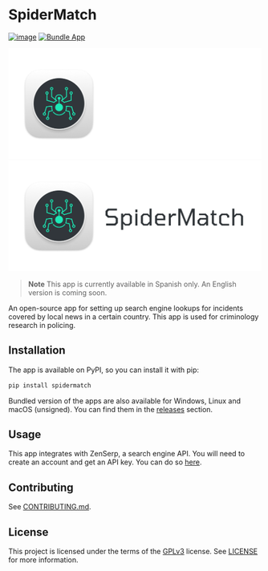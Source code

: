 # SpiderMatch

[![image](https://img.shields.io/pypi/v/spidermatch.svg)](https://pypi.python.org/pypi/spidermatch) [![Bundle App](https://github.com/agucova/spidermatch/actions/workflows/main.yml/badge.svg)](https://github.com/agucova/spidermatch/actions/workflows/main.yml)

![](spidermatch/assets/logo_dark.png#gh-dark-mode-only)
![](spidermatch/assets/logo_light.png#gh-light-mode-only)


> **Note**
> This app is currently available in Spanish only. An English version is coming soon.

An open-source app for setting up search engine lookups for incidents covered by local news in a certain country. This app is used for criminology research in policing.

## Installation
The app is available on PyPI, so you can install it with pip:

```bash
pip install spidermatch
```

Bundled version of the apps are also available for Windows, Linux and macOS (unsigned).
You can find them in the [releases](https://github.com/agucova/spidermatch/releases) section.

## Usage

This app integrates with ZenSerp, a search engine API. You will need to create an account and get an API key. You can do so [here](https://zenserp.com/).

## Contributing
See [CONTRIBUTING.md](CONTRIBUTING.md).

## License
This project is licensed under the terms of the [GPLv3](https://www.gnu.org/licenses/gpl-3.0.html) license. See [LICENSE](LICENSE) for more information.
